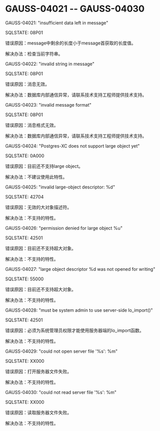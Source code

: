 # GAUSS-04021 -- GAUSS-04030

GAUSS-04021: "insufficient data left in message"

SQLSTATE: 08P01

错误原因：message中剩余的长度小于message首获取的长度值。

解决办法：检查当前字符串。

GAUSS-04022: "invalid string in message"

SQLSTATE: 08P01

错误原因：消息无效。

解决办法：数据库内部通信异常，请联系技术支持工程师提供技术支持。

GAUSS-04023: "invalid message format"

SQLSTATE: 08P01

错误原因：消息格式无效。

解决办法：数据库内部通信异常，请联系技术支持工程师提供技术支持。

GAUSS-04024: "Postgres-XC does not support large object yet"

SQLSTATE: 0A000

错误原因：目前还不支持large object。

解决办法：不建议使用此特性。

GAUSS-04025: "invalid large-object descriptor: %d"

SQLSTATE: 42704

错误原因：无效的大对象描述符。

解决办法：不支持的特性。

GAUSS-04026: "permission denied for large object %u"

SQLSTATE: 42501

错误原因：目前还不支持超大对象。

解决办法：不支持的特性。

GAUSS-04027: "large object descriptor %d was not opened for writing"

SQLSTATE: 55000

错误原因：目前还不支持超大对象。

解决办法：不支持的特性。

GAUSS-04028: "must be system admin to use server-side lo\_import\(\)"

SQLSTATE: 42501

错误原因：必须为系统管理员权限才能使用服务器端的lo\_import函数。

解决办法：不支持的特性。

GAUSS-04029: "could not open server file '%s': %m"

SQLSTATE: XX000

错误原因：打开服务器文件失败。

解决办法：不支持的特性。

GAUSS-04030: "could not read server file '%s': %m"

SQLSTATE: XX000

错误原因：读取服务器文件失败。

解决办法：不支持的特性。
